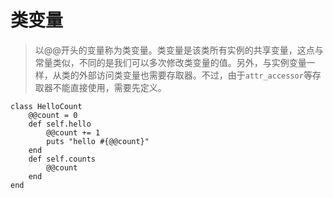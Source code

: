 # 类变量
> 以@@开头的变量称为类变量。类变量是该类所有实例的共享变量，这点与常量类似，不同的是我们可以多次修改类变量的值。另外，与实例变量一样，从类的外部访问类变量也需要存取器。不过，由于`attr_accessor`等存取器不能直接使用，需要先定义。
```
class HelloCount
    @@count = 0
    def self.hello
        @@count += 1
        puts "hello #{@@count}"
    end
    def self.counts
        @@count
    end
end
```